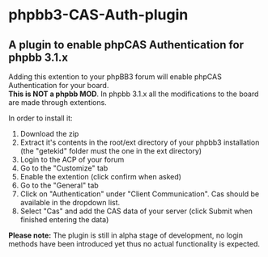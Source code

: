 phpbb3-CAS-Auth-plugin
======================

A plugin to enable phpCAS Authentication for phpbb 3.1.x
----------------
Adding this extention to your phpBB3 forum will enable phpCAS Authentication for your board.  
**This is NOT a phpbb MOD**. In phpbb 3.1.x all the modifications to the board are made through extentions.  
   
In order to install it:

1.  Download the zip
2.  Extract it's contents in the root/ext directory of your phpbb3 installation (the "getekid" folder must the one in the ext directory)
3.  Login to the ACP of your forum
4.  Go to the "Customize" tab
5.  Enable the extention (click confirm when asked)
6.  Go to the "General" tab
7.  Click on "Authentication" under "Client Communication". Cas should be available in the dropdown list.
8.  Select "Cas" and add the CAS data of your server (click Submit when finished entering the data)

**Please note:** The plugin is still in alpha stage of development, no login methods have been introduced yet thus no actual functionality is expected.
